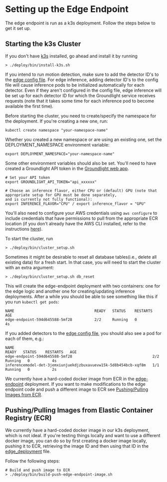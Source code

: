 
# Setting up the Edge Endpoint

The edge endpoint is run as a k3s deployment. Follow the steps below to get it set up.

## Starting the k3s Cluster 

If you don't have [k3s](https://docs.k3s.io/) installed, go ahead and install it by running 

```shell
> ./deploy/bin/install-k3s.sh
```


If you intend to run motion detection, make sure to add the detector ID's to the 
[edge config file](../configs/edge-config.yaml). For edge inference, adding detector ID's to the config file will cause
inference pods to be initialized automatically for each detector. Even if they aren't configured in the config file, 
edge inference will be set up for each detector ID for which the Groundlight service receives requests (note that it 
takes some time for each inference pod to become available the first time).

Before starting the cluster, you need to create/specify the namespace for the deployment. If you're creating a new one, run:

```
kubectl create namespace "your-namespace-name"
```

Whether you created a new namespace or are using an existing one, set the DEPLOYMENT_NAMESPACE environment variable:
```
export DEPLOYMENT_NAMESPACE="your-namespace-name"
```

Some other environment variables should also be set. You'll need to have created
a Groundlight API token in the [Groundlight web app](https://app.groundlight.ai/reef/my-account/api-tokens).
```
# Set your API token
export GROUNDLIGHT_API_TOKEN="api_xxxxxx"

# Choose an inference flavor, either CPU or (default) GPU (note that appropriate setup for GPU must be done separately,
and is currently not fully functional):
export INFERENCE_FLAVOR="CPU" / export inference_flavor = "GPU"
```

You'll also need to configure your AWS credentials using `aws configure` to include credentials that have permissions to pull from the appropriate ECR location (if you don't already have the AWS CLI installed, refer to the instructions [here](https://docs.aws.amazon.com/cli/latest/userguide/getting-started-install.html)).

To start the cluster, run 
```shell 
> ./deploy/bin/cluster_setup.sh
```

Sometimes it might be desirable to reset all database tables(i.e., delete all existing data) for a fresh start. In that case, 
you will need to start the cluster with an extra argument:

```shell
> ./deploy/bin/cluster_setup.sh db_reset
```

This will create the edge-endpoint deployment with two containers: one for the edge logic and another one for creating/updating inference
deployments. After a while you should be able to see something like this if you run `kubectl get pods`:

```shell
NAME                                    READY   STATUS    RESTARTS   AGE
edge-endpoint-594d645588-5mf28          2/2     Running   0          4s
```

If you added detectors to the [edge config file](../configs/edge-config.yaml), you should also see a pod for each of them, e.g.:

```shell
NAME                                                              READY   STATUS    RESTARTS   AGE
edge-endpoint-594d645588-5mf28                                    2/2     Running   0          4s
inferencemodel-det-3jemxiunjuekdjzbuxavuevw15k-5d8b454bcb-xqf8m   1/1     Running   0          2s
```


We currently have a hard-coded docker image from ECR in the [edge-endpoint](/edge-endpoint/deploy/k3s/edge_deployment.yaml) 
deployment. If you want to make modifications to the edge endpoint code and push a different 
image to ECR see [Pushing/Pulling Images from ECR](#pushingpulling-images-from-elastic-container-registry-ecr).


## Pushing/Pulling Images from Elastic Container Registry (ECR)

We currently have a hard-coded docker image in our k3s deployment, which is not ideal. 
If you're testing things locally and want to use a different docker image, you can do so
by first creating a docker image locally, pushing it to ECR, retrieving the image ID and 
then using that ID in the [edge_deployment](/edge-endpoint/deploy/k3s/edge_deployment.yaml) file. 

Follow the following steps:

```shell
# Build and push image to ECR
> ./deploy/bin/build-push-edge-endpoint-image.sh 
```


